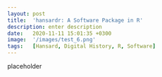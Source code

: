 ```yaml
---
layout: post
title:  'hansardr: A Software Package in R'
description: enter description
date:   2020-11-11 15:01:35 +0300
image:  '/images/test_6.png'
tags:   [Hansard, Digital History, R, Software]
---
```


placeholder 